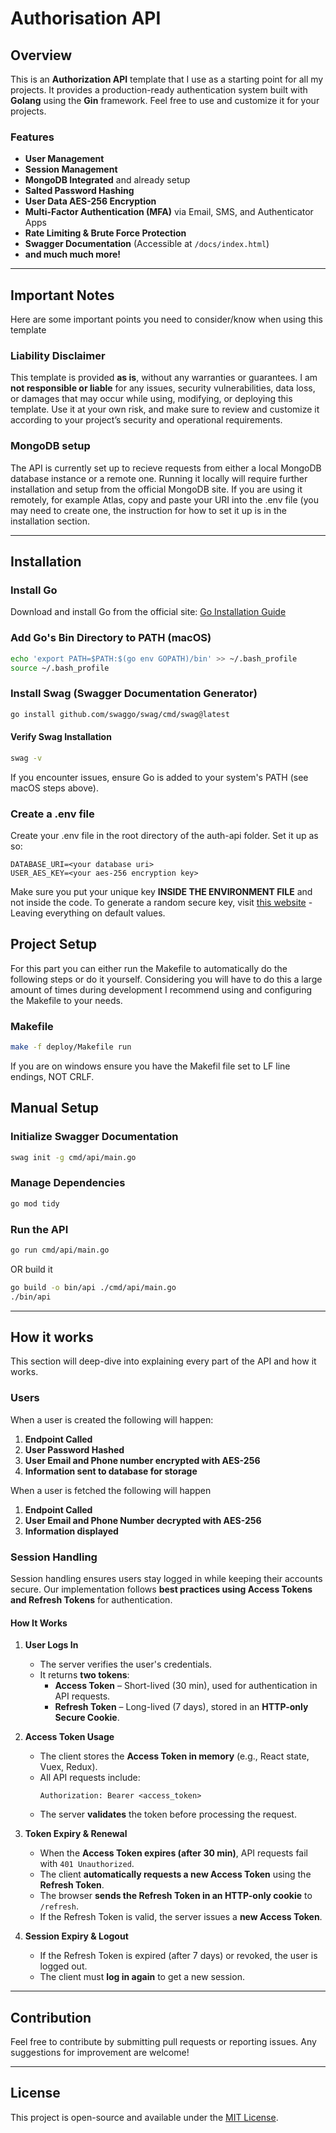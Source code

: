 # Authorisation API

## Overview
This is an **Authorization API** template that I use as a starting point for all my projects. It provides a production-ready authentication system built with **Golang** using the **Gin** framework. Feel free to use and customize it for your projects.

### Features
- **User Management**
- **Session Management**
- **MongoDB Integrated** and already setup
- **Salted Password Hashing**
- **User Data AES-256 Encryption**
- **Multi-Factor Authentication (MFA)** via Email, SMS, and Authenticator Apps
- **Rate Limiting & Brute Force Protection**
- **Swagger Documentation** (Accessible at `/docs/index.html`)
- **and much much more!**


---

## Important Notes
Here are some important points you need to consider/know when using this template

### Liability Disclaimer

This template is provided **as is**, without any warranties or guarantees. I am **not responsible or liable** for any issues, security vulnerabilities, data loss, or damages that may occur while using, modifying, or deploying this template. Use it at your own risk, and make sure to review and customize it according to your project’s security and operational requirements.

### MongoDB setup
The API is currently set up to recieve requests from either a local MongoDB database instance or a remote one. Running it locally will require further installation and setup from the official MongoDB site. If you are using it remotely, for example Atlas, copy and paste your URI into the .env file (you may need to create one, the instruction for how to set it up is in the installation section.

---

## Installation

### Install Go
Download and install Go from the official site: [Go Installation Guide](https://go.dev/doc/install)

### Add Go's Bin Directory to PATH (macOS)
```sh
echo 'export PATH=$PATH:$(go env GOPATH)/bin' >> ~/.bash_profile
source ~/.bash_profile
```

### Install Swag (Swagger Documentation Generator)
```sh
go install github.com/swaggo/swag/cmd/swag@latest
```

#### Verify Swag Installation
```sh
swag -v
```
If you encounter issues, ensure Go is added to your system's PATH (see macOS steps above).

### Create a .env file
Create your .env file in the root directory of the auth-api folder.
Set it up as so:

```env
DATABASE_URI=<your database uri>
USER_AES_KEY=<your aes-256 encryption key>
```

Make sure you put your unique key **INSIDE THE ENVIRONMENT FILE** and not inside the code. To generate a random secure key, visit [this website](https://generate-random.org/encryption-key-generator) - Leaving everything on default values.

## Project Setup
For this part you can either run the Makefile to automatically do the following steps or do it yourself. Considering you will have to do this a large amount of times during development I recommend using and configuring the Makefile to your needs.

### Makefile
```sh
make -f deploy/Makefile run
```
If you are on windows ensure you have the Makefil file set to LF line endings, NOT CRLF.

## Manual Setup

### Initialize Swagger Documentation
```sh
swag init -g cmd/api/main.go
```

### Manage Dependencies
```sh
go mod tidy
```

### Run the API
```sh
go run cmd/api/main.go
```

OR build it
```sh
go build -o bin/api ./cmd/api/main.go
./bin/api
```

---

## How it works  
This section will deep-dive into explaining every part of the API and how it works.

### Users
When a user is created the following will happen:

1. **Endpoint Called**
2. **User Password Hashed**
3. **User Email and Phone number encrypted with AES-256**
4. **Information sent to database for storage**

When a user is fetched the following will happen

1. **Endpoint Called**
2. **User Email and Phone Number decrypted with AES-256**
3. **Information displayed** 

### Session Handling  
Session handling ensures users stay logged in while keeping their accounts secure. Our implementation follows **best practices using Access Tokens and Refresh Tokens** for authentication.  

#### **How It Works**  

1. **User Logs In**  
   - The server verifies the user's credentials.  
   - It returns **two tokens**:  
     - **Access Token** – Short-lived (30 min), used for authentication in API requests.  
     - **Refresh Token** – Long-lived (7 days), stored in an **HTTP-only Secure Cookie**.  

2. **Access Token Usage**  
   - The client stores the **Access Token in memory** (e.g., React state, Vuex, Redux).  
   - All API requests include:  
     ```
     Authorization: Bearer <access_token>
     ```
   - The server **validates** the token before processing the request.  

3. **Token Expiry & Renewal**  
   - When the **Access Token expires (after 30 min)**, API requests fail with `401 Unauthorized`.  
   - The client **automatically requests a new Access Token** using the **Refresh Token**.  
   - The browser **sends the Refresh Token in an HTTP-only cookie** to `/refresh`.  
   - If the Refresh Token is valid, the server issues a **new Access Token**.  

4. **Session Expiry & Logout**  
   - If the Refresh Token is expired (after 7 days) or revoked, the user is logged out.  
   - The client must **log in again** to get a new session.  


---

## Contribution
Feel free to contribute by submitting pull requests or reporting issues. Any suggestions for improvement are welcome!

---

## License
This project is open-source and available under the [MIT License](LICENSE).

